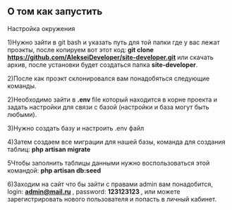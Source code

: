## О том как запустить

Настройка окружения

1)Нужно зайти в git bash и указать путь для той папки где у вас лежат проэкты, после копируем вот этот код:<strong> git clone https://github.com/AlekseiDeveloper/site-developer.git </strong> или скачать архив, после установки будет создаться папка <b>site-developer</b>.

2)После как проэкт склонировался вам понадобяться следующие команды.

 

2)Необходимо зайти в <strong> .env </strong> file  который находится в корне проекта и
 задать настройки для связи с базой (настройки и база могут быть любыми).

3)Нужно создать базу и настроить .env файл 

4)Затем создаем все миграции для нашей базы, команда для создания таблиц: <strong> php artisan migrate </strong> 

5Чтобы заполнить таблицы данными нужно воспользоваться этой командой: <strong> php artisan db:seed </strong>  

6)Заходим на сайт что бы зайти с правами admin вам понадобится, login: <strong> admin@mail.ru </strong> , password: <strong> 123123123 </strong> , 
 или можете зарегистрировать нового пользователя и попасть в личный кабинет.
